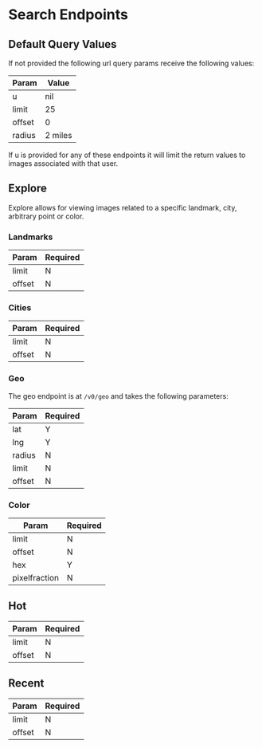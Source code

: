 # Search Endpoints

## Default Query Values
If not provided the following url query params receive the following values:

| Param  | Value   |
|--------|---------|
| u      | nil     |
| limit  | 25      |
| offset | 0       |
| radius | 2 miles |

If u is provided for any of these endpoints it will limit the return values to
images associated with that user.

## Explore
Explore allows for viewing images related to a specific landmark, city,
arbitrary point or color.

### Landmarks

| Param  | Required |
|--------|----------|
| limit  | N        |
| offset | N        |

### Cities

| Param  | Required |
|--------|----------|
| limit  | N        |
| offset | N        |

### Geo
The geo endpoint is at `/v0/geo` and takes the following parameters:

| Param  | Required |
|--------|----------|
| lat    | Y        |
| lng    | Y        |
| radius | N        |
| limit  | N        |
| offset | N        |

### Color
| Param         | Required |
|---------------|----------|
| limit         | N        |
| offset        | N        |
| hex           | Y        |
| pixelfraction | N        |

## Hot
| Param  | Required |
|--------|----------|
| limit  | N        |
| offset | N        |


## Recent
| Param  | Required |
|--------|----------|
| limit  | N        |
| offset | N        |


